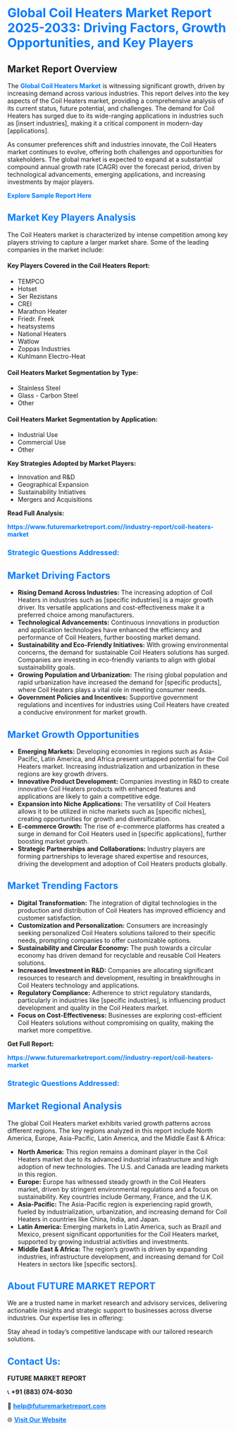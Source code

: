 <h1 style="color: #007BFF;">Global Coil Heaters Market Report 2025-2033: Driving Factors, Growth Opportunities, and Key Players</h1>

<section id="overview">
<h2>Market Report Overview</h2>
<p>The <a href="https://www.futuremarketreport.com//industry-report/coil-heaters-market" style="color: #007BFF; text-decoration: none;"><strong>Global Coil Heaters Market</strong></a> is witnessing significant growth, driven by increasing demand across various industries. This report delves into the key aspects of the Coil Heaters market, providing a comprehensive analysis of its current status, future potential, and challenges. The demand for Coil Heaters has surged due to its wide-ranging applications in industries such as [insert industries], making it a critical component in modern-day [applications].</p>
<p>As consumer preferences shift and industries innovate, the Coil Heaters market continues to evolve, offering both challenges and opportunities for stakeholders. The global market is expected to expand at a substantial compound annual growth rate (CAGR) over the forecast period, driven by technological advancements, emerging applications, and increasing investments by major players.</p>
</section>

<section id="overview">
<p><a href="https://www.futuremarketreport.com//request-sample/reportId=86612" style="color: #007BFF; text-decoration: none;"><strong>Explore Sample Report Here</strong></a></p>
</section>

<section id="key-players">
<h2 style="color: #007BFF;">Market Key Players Analysis</h2>
<p>The Coil Heaters market is characterized by intense competition among key players striving to capture a larger market share. Some of the leading companies in the market include:</p>
<h4>Key Players Covered in the Coil Heaters Report:</h4>
<ul><li>TEMPCO</li><li>Hotset</li><li>Ser Rezistans</li><li>CREI</li><li>Marathon Heater</li><li>Friedr. Freek</li><li>heatsystems</li><li>National Heaters</li><li>Watlow</li><li>Zoppas Industries</li><li>Kuhlmann Electro-Heat</li></ul>
<h4>Coil Heaters Market Segmentation by Type:</h4>
<ul><li>Stainless Steel</li><li>Glass - Carbon Steel</li><li>Other</li></ul>

<h4>Coil Heaters Market Segmentation by Application:</h4>
<ul><li>Industrial Use</li><li>Commercial Use</li><li>Other</li></ul>
<p><strong>Key Strategies Adopted by Market Players:</strong></p>
<ul>
<li>Innovation and R&D</li>
<li>Geographical Expansion</li>
<li>Sustainability Initiatives</li>
<li>Mergers and Acquisitions</li>
</ul>
</section>

<section>
<p><strong>Read Full Analysis: </strong></p><a href="https://www.futuremarketreport.com//industry-report/coil-heaters-market" style="color: #007BFF; text-decoration: none;"><strong>https://www.futuremarketreport.com//industry-report/coil-heaters-market</strong></a>
<h3 style="color: #007BFF;">Strategic Questions Addressed:</h3>
</section>

<section id="driving-factors">
<h2 style="color: #007BFF;">Market Driving Factors</h2>
<ul>
<li><strong>Rising Demand Across Industries:</strong> The increasing adoption of Coil Heaters in industries such as [specific industries] is a major growth driver. Its versatile applications and cost-effectiveness make it a preferred choice among manufacturers.</li>
<li><strong>Technological Advancements:</strong> Continuous innovations in production and application technologies have enhanced the efficiency and performance of Coil Heaters, further boosting market demand.</li>
<li><strong>Sustainability and Eco-Friendly Initiatives:</strong> With growing environmental concerns, the demand for sustainable Coil Heaters solutions has surged. Companies are investing in eco-friendly variants to align with global sustainability goals.</li>
<li><strong>Growing Population and Urbanization:</strong> The rising global population and rapid urbanization have increased the demand for [specific products], where Coil Heaters plays a vital role in meeting consumer needs.</li>
<li><strong>Government Policies and Incentives:</strong> Supportive government regulations and incentives for industries using Coil Heaters have created a conducive environment for market growth.</li>
</ul>
</section>

<section id="growth-opportunities">
<h2 style="color: #007BFF;">Market Growth Opportunities</h2>
<ul>
<li><strong>Emerging Markets:</strong> Developing economies in regions such as Asia-Pacific, Latin America, and Africa present untapped potential for the Coil Heaters market. Increasing industrialization and urbanization in these regions are key growth drivers.</li>
<li><strong>Innovative Product Development:</strong> Companies investing in R&D to create innovative Coil Heaters products with enhanced features and applications are likely to gain a competitive edge.</li>
<li><strong>Expansion into Niche Applications:</strong> The versatility of Coil Heaters allows it to be utilized in niche markets such as [specific niches], creating opportunities for growth and diversification.</li>
<li><strong>E-commerce Growth:</strong> The rise of e-commerce platforms has created a surge in demand for Coil Heaters used in [specific applications], further boosting market growth.</li>
<li><strong>Strategic Partnerships and Collaborations:</strong> Industry players are forming partnerships to leverage shared expertise and resources, driving the development and adoption of Coil Heaters products globally.</li>
</ul>
</section>

<section id="trending-factors">
<h2 style="color: #007BFF;">Market Trending Factors</h2>
<ul>
<li><strong>Digital Transformation:</strong> The integration of digital technologies in the production and distribution of Coil Heaters has improved efficiency and customer satisfaction.</li>
<li><strong>Customization and Personalization:</strong> Consumers are increasingly seeking personalized Coil Heaters solutions tailored to their specific needs, prompting companies to offer customizable options.</li>
<li><strong>Sustainability and Circular Economy:</strong> The push towards a circular economy has driven demand for recyclable and reusable Coil Heaters solutions.</li>
<li><strong>Increased Investment in R&D:</strong> Companies are allocating significant resources to research and development, resulting in breakthroughs in Coil Heaters technology and applications.</li>
<li><strong>Regulatory Compliance:</strong> Adherence to strict regulatory standards, particularly in industries like [specific industries], is influencing product development and quality in the Coil Heaters market.</li>
<li><strong>Focus on Cost-Effectiveness:</strong> Businesses are exploring cost-efficient Coil Heaters solutions without compromising on quality, making the market more competitive.</li>
</ul>
</section>

<section>
<p><strong>Get Full Report: </strong></p><a href="https://www.futuremarketreport.com//industry-report/coil-heaters-market" style="color: #007BFF; text-decoration: none;"><strong>https://www.futuremarketreport.com//industry-report/coil-heaters-market</strong></a>
<h3 style="color: #007BFF;">Strategic Questions Addressed:</h3>
</section>


<section id="regional-analysis">
<h2 style="color: #007BFF;">Market Regional Analysis</h2>
<p>The global Coil Heaters market exhibits varied growth patterns across different regions. The key regions analyzed in this report include North America, Europe, Asia-Pacific, Latin America, and the Middle East & Africa:</p>
<ul>
<li><strong>North America:</strong> This region remains a dominant player in the Coil Heaters market due to its advanced industrial infrastructure and high adoption of new technologies. The U.S. and Canada are leading markets in this region.</li>
<li><strong>Europe:</strong> Europe has witnessed steady growth in the Coil Heaters market, driven by stringent environmental regulations and a focus on sustainability. Key countries include Germany, France, and the U.K.</li>
<li><strong>Asia-Pacific:</strong> The Asia-Pacific region is experiencing rapid growth, fueled by industrialization, urbanization, and increasing demand for Coil Heaters in countries like China, India, and Japan.</li>
<li><strong>Latin America:</strong> Emerging markets in Latin America, such as Brazil and Mexico, present significant opportunities for the Coil Heaters market, supported by growing industrial activities and investments.</li>
<li><strong>Middle East & Africa:</strong> The region’s growth is driven by expanding industries, infrastructure development, and increasing demand for Coil Heaters in sectors like [specific sectors].</li>
</ul>
</section>

<footer>
<h2 style="color: #007BFF;">About FUTURE MARKET REPORT</h2>
<p>We are a trusted name in market research and advisory services, delivering actionable insights and strategic support to businesses across diverse industries. Our expertise lies in offering:</p>

<p>Stay ahead in today’s competitive landscape with our tailored research solutions.</p>

<h2 style="color: #007BFF;">Contact Us:</h2>
<p><strong>FUTURE MARKET REPORT</strong></p>
<p>📞 <strong>+91 (883) 074-8030</strong></p>
<p>📧 <strong><a href="mailto:help@futuremarketreport.com" style="color: #007BFF;">help@futuremarketreport.com</a></strong></p>
<p>🌐 <strong><a href="https://www.futuremarketreport.com/" style="color: #007BFF;">Visit Our Website</a></strong></p>
</footer>